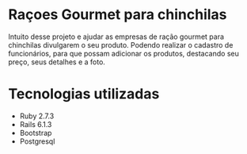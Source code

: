 # Raçoes Gourmet para chinchilas

Intuito desse projeto e ajudar as empresas de ração gourmet para chinchilas divulgarem o seu produto. Podendo realizar o cadastro de funcionários, para que possam adicionar os produtos, destacando seu preço, seus detalhes e a foto.

# Tecnologias utilizadas

- Ruby 2.7.3 
- Rails 6.1.3
- Bootstrap
- Postgresql